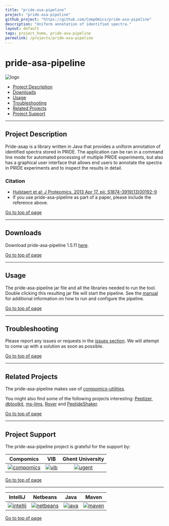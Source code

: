 ```yaml
---
title: "pride-asa-pipeline"
project: "pride-asa-pipeline"
github_project: "https://github.com/CompOmics/pride-asa-pipeline"
description: "Uniform annotation of identified spectra."
layout: default
tags: project_home, pride-asa-pipeline
permalink: /projects/pride-asa-pipeline
---
```


# pride-asa-pipeline
![logo](http://genesis.ugent.be/uvpublicdata/pride-asa-pipeline/pride-asa-pipeline-logo.png) 

 * [Project Description](#project-description)
 * [Downloads](#downloads)
 * [Usage](#usage)
 * [Troubleshooting](#troubleshooting)
 * [Related Projects](#related-projects)
 * [Project Support](#project-support)

----

## Project Description

Pride-asap is a library written in Java that provides a uniform annotation of identified spectra stored in PRIDE. The application can be ran in a command line mode for automated processing of multiple PRIDE experiments, but also has a graphical user interface that allows end users to annotate the spectra in PRIDE experiments and to inspect the results in detail.

### Citation
 * [Hulstaert et al: J Proteomics. 2013 Apr 17. pii: S1874-3919(13)00192-9](http://www.ncbi.nlm.nih.gov/pubmed/23603108)
 * If you use pride-asa-pipeline as part of a paper, please include the reference above.

[Go to top of page](#pride-asa-pipeline)

----

## Downloads

Download pride-asa-pipeline 1.5.11 [here](https://genesis.ugent.be/maven2/com/compomics/pride-asa-pipeline/1.5.11/pride-asa-pipeline-1.5.11.zip). 


[Go to top of page](#pride-asa-pipeline)

----

## Usage

The pride-asa-pipeline jar file and all the libraries needed to run the tool. Double clicking this resulting jar file will start the pipeline. See the [manual](/projects/pride-asa-pipeline/wiki/Manual) for additional information on how to run and configure the pipeline.

[Go to top of page](#pride-asa-pipeline)

----

## Troubleshooting

Please report any issues or requests in the [issues section](https://github.com/compomics/pride-asa-pipeline/issues). We will attempt to come up with a solution as soon as possible.

[Go to top of page](#pride-asa-pipeline)

----

## Related Projects

The pride-asa-pipeline makes use of [compomics-utilities](http://code.google.com/p/compomics-utilities).

You might also find some of the following projects interesting: [Peptizer](http://code.google.com/p/peptizer), [dbtoolkit](/projects/dbtoolkit),
[ms-lims](http://code.google.com/p/ms-lims),
[Rover](http://code.google.com/p/compomics-rover) and
[PeptideShaker](http://code.google.com/p/peptide-shaker).

[Go to top of page](#pride-asa-pipeline)

----

## Project Support

The pride-asa-pipeline project is grateful for the support by:

| Compomics | VIB | Ghent University|
|:--:|:--:|:--:|
| [![compomics](http://genesis.ugent.be/uvpublicdata/image/compomics.png)](http://www.compomics.com) | [![vib](http://genesis.ugent.be/uvpublicdata/image/vib.png)](http://www.vib.be) | [![ugent](http://genesis.ugent.be/uvpublicdata/image/ugent.png)](http://www.ugent.be/en) |

[Go to top of page](#pride-asa-pipeline)

----

| IntelliJ | Netbeans | Java | Maven |
|:--:|:--:|:--:|:--:|
| [![intellij](https://www.jetbrains.com/idea/docs/logo_intellij_idea.png)](https://www.jetbrains.com/idea/) | [![netbeans](https://netbeans.org/images_www/visual-guidelines/NB-logo-single.jpg)](https://netbeans.org/) | [![java](http://genesis.ugent.be/uvpublicdata/image/java.png)](http://java.com/en/) | [![maven](http://genesis.ugent.be/uvpublicdata/image/maven.png)](http://maven.apache.org/) |

[Go to top of page](#pride-asa-pipeline)

